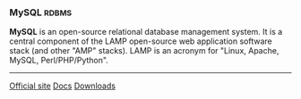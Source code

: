### MySQL <small>RDBMS</small>

<?php echo Samiholck\skillLevelBar(59); ?>

  **MySQL** is an open-source relational database management system.
  It is a central component of the LAMP open-source web application software stack 
  (and other "AMP" stacks). LAMP is an acronym for "Linux, Apache, MySQL, 
  Perl/PHP/Python".

  <hr>

  <div class="button-group small align-right">
    <a class="button" href="https://www.mysql.com/"><i class="fas fa-home"></i> Official site</a>
    <a class="button docs" href="https://dev.mysql.com/doc/"><i class="fas fa-book"></i> Docs</a>
    <a class="button download" href="https://dev.mysql.com/downloads/"><i class="fas fa-download"></i> Downloads</a>
  </div>
